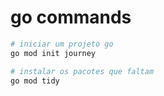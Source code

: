 # go commands

```bash
# iniciar um projeto go
go mod init journey
```

```bash
# instalar os pacotes que faltam
go mod tidy
```
  